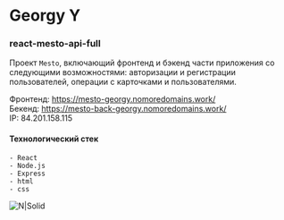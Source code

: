 # Georgy Y

### react-mesto-api-full
Проект `Mesto`, включающий фронтенд и бэкенд части приложения со следующими возможностями: авторизации и регистрации пользователей, операции с карточками и пользователями.
  
Фронтенд: https://mesto-georgy.nomoredomains.work/  
Бекенд: https://mesto-back-georgy.nomoredomains.work/  
IP: 84.201.158.115

#### Технологический стек

```
- React
- Node.js
- Express
- html
- css
```

![N|Solid](https://img.shields.io/badge/-©%202021-red)
